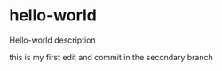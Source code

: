 hello-world
===========

Hello-world description

this is my first edit and commit in the secondary branch
